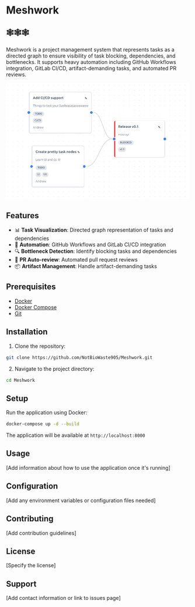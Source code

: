 # Meshwork

## 🕸🕸🕸

Meshwork is a project management system that represents tasks as a directed graph to ensure visibility of task blocking, dependencies, and bottlenecks. It supports heavy automation including GitHub Workflows integration, GitLab CI/CD, artifact-demanding tasks, and automated PR reviews.

![Pretty Nodes](docs/nodes.png)

## Features

- 📊 **Task Visualization**: Directed graph representation of tasks and dependencies
- 🔄 **Automation**: GitHub Workflows and GitLab CI/CD integration
- 🔍 **Bottleneck Detection**: Identify blocking tasks and dependencies
- 🤖 **PR Auto-review**: Automated pull request reviews
- 📦 **Artifact Management**: Handle artifact-demanding tasks

## Prerequisites

- [Docker](https://www.docker.com/get-started)
- [Docker Compose](https://docs.docker.com/compose/install/)
- [Git](https://git-scm.com/downloads)

## Installation

1. Clone the repository:

```bash
git clone https://github.com/NotBioWaste905/Meshwork.git
```

2. Navigate to the project directory:

```bash
cd Meshwork
```

## Setup

Run the application using Docker:

```bash
docker-compose up -d --build
```

The application will be available at `http://localhost:8000`

## Usage

[Add information about how to use the application once it's running]

## Configuration

[Add any environment variables or configuration files needed]

## Contributing

[Add contribution guidelines]

## License

[Specify the license]

## Support

[Add contact information or link to issues page]
